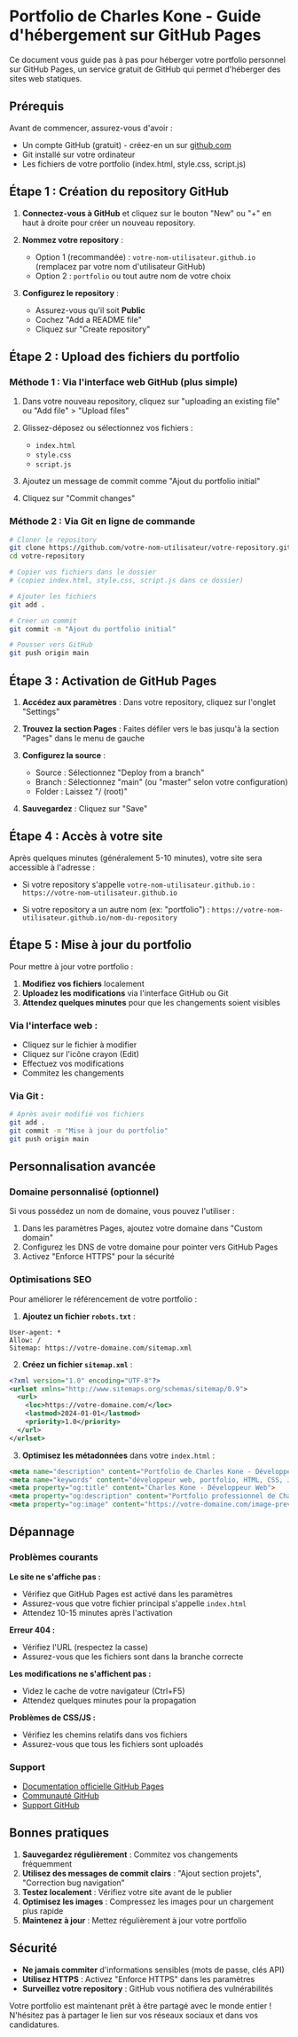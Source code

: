 # Portfolio de Charles Kone - Guide d'hébergement sur GitHub Pages

Ce document vous guide pas à pas pour héberger votre portfolio personnel sur GitHub Pages, un service gratuit de GitHub qui permet d'héberger des sites web statiques.

## Prérequis

Avant de commencer, assurez-vous d'avoir :
- Un compte GitHub (gratuit) - créez-en un sur [github.com](https://github.com)
- Git installé sur votre ordinateur
- Les fichiers de votre portfolio (index.html, style.css, script.js)

## Étape 1 : Création du repository GitHub

1. **Connectez-vous à GitHub** et cliquez sur le bouton "New" ou "+" en haut à droite pour créer un nouveau repository.

2. **Nommez votre repository** : 
   - Option 1 (recommandée) : `votre-nom-utilisateur.github.io` (remplacez par votre nom d'utilisateur GitHub)
   - Option 2 : `portfolio` ou tout autre nom de votre choix

3. **Configurez le repository** :
   - Assurez-vous qu'il soit **Public**
   - Cochez "Add a README file"
   - Cliquez sur "Create repository"

## Étape 2 : Upload des fichiers du portfolio

### Méthode 1 : Via l'interface web GitHub (plus simple)

1. Dans votre nouveau repository, cliquez sur "uploading an existing file" ou "Add file" > "Upload files"

2. Glissez-déposez ou sélectionnez vos fichiers :
   - `index.html`
   - `style.css`
   - `script.js`

3. Ajoutez un message de commit comme "Ajout du portfolio initial"

4. Cliquez sur "Commit changes"

### Méthode 2 : Via Git en ligne de commande

```bash
# Cloner le repository
git clone https://github.com/votre-nom-utilisateur/votre-repository.git
cd votre-repository

# Copier vos fichiers dans le dossier
# (copiez index.html, style.css, script.js dans ce dossier)

# Ajouter les fichiers
git add .

# Créer un commit
git commit -m "Ajout du portfolio initial"

# Pousser vers GitHub
git push origin main
```

## Étape 3 : Activation de GitHub Pages

1. **Accédez aux paramètres** : Dans votre repository, cliquez sur l'onglet "Settings"

2. **Trouvez la section Pages** : Faites défiler vers le bas jusqu'à la section "Pages" dans le menu de gauche

3. **Configurez la source** :
   - Source : Sélectionnez "Deploy from a branch"
   - Branch : Sélectionnez "main" (ou "master" selon votre configuration)
   - Folder : Laissez "/ (root)"

4. **Sauvegardez** : Cliquez sur "Save"

## Étape 4 : Accès à votre site

Après quelques minutes (généralement 5-10 minutes), votre site sera accessible à l'adresse :

- Si votre repository s'appelle `votre-nom-utilisateur.github.io` : 
  `https://votre-nom-utilisateur.github.io`

- Si votre repository a un autre nom (ex: "portfolio") :
  `https://votre-nom-utilisateur.github.io/nom-du-repository`

## Étape 5 : Mise à jour du portfolio

Pour mettre à jour votre portfolio :

1. **Modifiez vos fichiers** localement
2. **Uploadez les modifications** via l'interface GitHub ou Git
3. **Attendez quelques minutes** pour que les changements soient visibles

### Via l'interface web :
- Cliquez sur le fichier à modifier
- Cliquez sur l'icône crayon (Edit)
- Effectuez vos modifications
- Commitez les changements

### Via Git :
```bash
# Après avoir modifié vos fichiers
git add .
git commit -m "Mise à jour du portfolio"
git push origin main
```

## Personnalisation avancée

### Domaine personnalisé (optionnel)

Si vous possédez un nom de domaine, vous pouvez l'utiliser :

1. Dans les paramètres Pages, ajoutez votre domaine dans "Custom domain"
2. Configurez les DNS de votre domaine pour pointer vers GitHub Pages
3. Activez "Enforce HTTPS" pour la sécurité

### Optimisations SEO

Pour améliorer le référencement de votre portfolio :

1. **Ajoutez un fichier `robots.txt`** :
```
User-agent: *
Allow: /
Sitemap: https://votre-domaine.com/sitemap.xml
```

2. **Créez un fichier `sitemap.xml`** :
```xml
<?xml version="1.0" encoding="UTF-8"?>
<urlset xmlns="http://www.sitemaps.org/schemas/sitemap/0.9">
  <url>
    <loc>https://votre-domaine.com/</loc>
    <lastmod>2024-01-01</lastmod>
    <priority>1.0</priority>
  </url>
</urlset>
```

3. **Optimisez les métadonnées** dans votre `index.html` :
```html
<meta name="description" content="Portfolio de Charles Kone - Développeur Web Full-Stack">
<meta name="keywords" content="développeur web, portfolio, HTML, CSS, JavaScript, Python, Django">
<meta property="og:title" content="Charles Kone - Développeur Web">
<meta property="og:description" content="Portfolio professionnel de Charles Kone">
<meta property="og:image" content="https://votre-domaine.com/image-preview.jpg">
```

## Dépannage

### Problèmes courants

**Le site ne s'affiche pas :**
- Vérifiez que GitHub Pages est activé dans les paramètres
- Assurez-vous que votre fichier principal s'appelle `index.html`
- Attendez 10-15 minutes après l'activation

**Erreur 404 :**
- Vérifiez l'URL (respectez la casse)
- Assurez-vous que les fichiers sont dans la branche correcte

**Les modifications ne s'affichent pas :**
- Videz le cache de votre navigateur (Ctrl+F5)
- Attendez quelques minutes pour la propagation

**Problèmes de CSS/JS :**
- Vérifiez les chemins relatifs dans vos fichiers
- Assurez-vous que tous les fichiers sont uploadés

### Support

- [Documentation officielle GitHub Pages](https://docs.github.com/en/pages)
- [Communauté GitHub](https://github.community/)
- [Support GitHub](https://support.github.com/)

## Bonnes pratiques

1. **Sauvegardez régulièrement** : Commitez vos changements fréquemment
2. **Utilisez des messages de commit clairs** : "Ajout section projets", "Correction bug navigation"
3. **Testez localement** : Vérifiez votre site avant de le publier
4. **Optimisez les images** : Compressez les images pour un chargement plus rapide
5. **Maintenez à jour** : Mettez régulièrement à jour votre portfolio

## Sécurité

- **Ne jamais commiter** d'informations sensibles (mots de passe, clés API)
- **Utilisez HTTPS** : Activez "Enforce HTTPS" dans les paramètres
- **Surveillez votre repository** : GitHub vous notifiera des vulnérabilités

Votre portfolio est maintenant prêt à être partagé avec le monde entier ! N'hésitez pas à partager le lien sur vos réseaux sociaux et dans vos candidatures.

